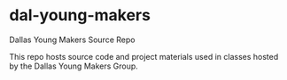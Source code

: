 # dal-young-makers
Dallas Young Makers Source Repo

This repo hosts source code and project materials used in classes hosted by the Dallas Young Makers Group.
